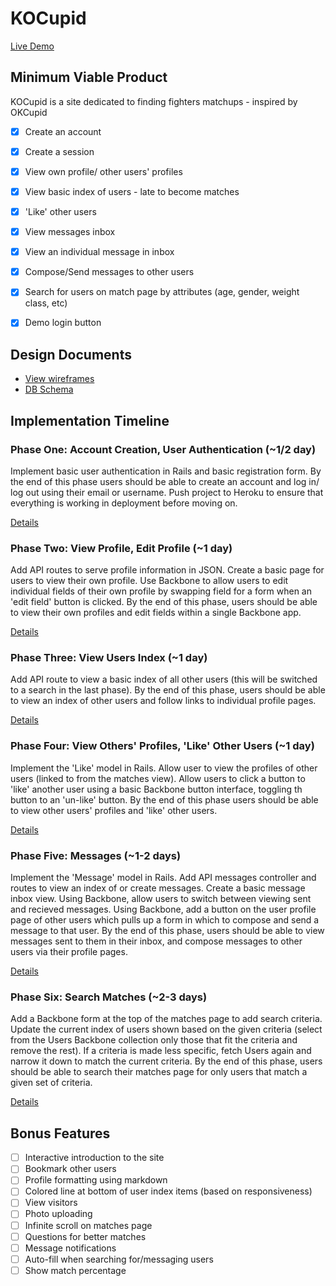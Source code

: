 # KOCupid

[Live Demo](http://www.kocupid.co/)

## Minimum Viable Product
KOCupid is a site dedicated to finding fighters matchups - inspired by OKCupid

- [x] Create an account
- [x] Create a session
- [x] View own profile/ other users' profiles
- [x] View basic index of users - late to become matches
- [x] 'Like' other users
- [x] View messages inbox
- [x] View an individual message in inbox
- [x] Compose/Send messages to other users
- [x] Search for users on match page by attributes (age, gender, weight class, etc)
- [x] Demo login button


## Design Documents
* [View wireframes][views]
* [DB Schema][schema]

[views]: ./docs/views.md
[schema]: ./docs/schema.md

## Implementation Timeline

### Phase One: Account Creation, User Authentication (~1/2 day)
Implement basic user authentication in Rails and basic registration form.  By the end of this phase users should be able to create an account and log in/ log out using their email or username.  Push project to Heroku to ensure that everything is working in deployment before moving on.

[Details][phase-one]

### Phase Two: View Profile, Edit Profile (~1 day)
Add API routes to serve profile information in JSON.   Create a basic page for users to view their own profile. Use Backbone to allow users to edit individual fields of their own profile by swapping field for a form when an 'edit field' button is clicked.  By the end of this phase, users should be able to view their own profiles and edit fields within a single Backbone app.

[Details][phase-two]

### Phase Three: View Users Index (~1 day)
Add API route to view a basic index of all other users (this will be switched to a search in the last phase).  By the end of this phase, users should be able to view an index of other users and follow links to individual profile pages.

[Details][phase-three]

### Phase Four: View Others' Profiles, 'Like' Other Users (~1 day)
Implement the 'Like' model in Rails.  Allow user to view the profiles of other users (linked to from the matches view).  Allow users to click a button to 'like' another user using a basic Backbone button interface, toggling th button to an 'un-like' button.  By the end of this phase users should be able to view other users' profiles and 'like' other users.

[Details][phase-four]

### Phase Five: Messages (~1-2 days)
Implement the 'Message' model in Rails.  Add API messages controller and routes to view an index of or create messages.  Create a basic message inbox view.  Using Backbone, allow users to switch between viewing sent and recieved messages.  Using Backbone, add a button on the user profile page of other users which pulls up a form in which to compose and send a message to that user.  By the end of this phase, users should be able to view messages sent to them in their inbox, and compose messages to other users via their profile pages.

[Details][phase-five]

### Phase Six: Search Matches (~2-3 days)
Add a Backbone form at the top of the matches page to add search criteria.  Update the current index of users shown based on the given criteria (select from the Users Backbone collection only those that fit the criteria and remove the rest).  If a criteria is made less specific, fetch Users again and narrow it down to match the current criteria.  By the end of this phase, users should be able to search their matches page for only users that match a given set of criteria.

[Details][phase-six]


## Bonus Features
- [ ] Interactive introduction to the site
- [ ] Bookmark other users
- [ ] Profile formatting using markdown
- [ ] Colored line at bottom of user index items (based on responsiveness)
- [ ] View visitors
- [ ] Photo uploading
- [ ] Infinite scroll on matches page
- [ ] Questions for better matches
- [ ] Message notifications
- [ ] Auto-fill when searching for/messaging users
- [ ] Show match percentage

[phase-one]: ./docs/phases/phase1.md
[phase-two]: ./docs/phases/phase2.md
[phase-three]: ./docs/phases/phase3.md
[phase-four]: ./docs/phases/phase4.md
[phase-five]: ./docs/phases/phase5.md
[phase-six]: ./docs/phases/phase6.md
